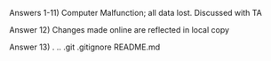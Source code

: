 Answers 1-11) Computer Malfunction; all data lost. Discussed with TA

Answer 12) Changes made online are reflected in local copy

Answer 13) .  ..  .git  .gitignore  README.md



